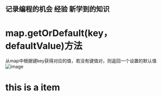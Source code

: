 ## 记录编程的机会 经验 新学到的知识
# map.getOrDefault(key， defaultValue)方法
  从map中根据键key获得对应的值，若没有键值对，则返回一个设置的默认值
  ![image](https://user-images.githubusercontent.com/60838780/112315615-42243280-8ce5-11eb-9d49-b3a981369329.png)
  
# this is a item
